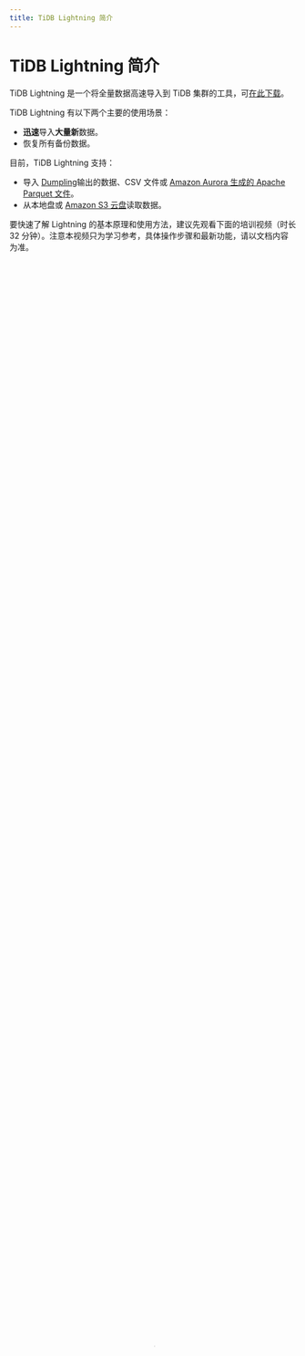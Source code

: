 ```yaml
---
title: TiDB Lightning 简介
---
```


# TiDB Lightning 简介

TiDB Lightning 是一个将全量数据高速导入到 TiDB 集群的工具，可[在此下载](/download-ecosystem-tools.md#tidb-lightning)。

TiDB Lightning 有以下两个主要的使用场景：

- **迅速**导入**大量新**数据。
- 恢复所有备份数据。

目前，TiDB Lightning 支持：

- 导入 [Dumpling](/dumpling-overview.md)输出的数据、CSV 文件或 [Amazon Aurora 生成的 Apache Parquet 文件](/migrate-from-aurora-using-lightning.md)。
- 从本地盘或 [Amazon S3 云盘](/br/backup-and-restore-storages.md)读取数据。

要快速了解 Lightning 的基本原理和使用方法，建议先观看下面的培训视频（时长 32 分钟）。注意本视频只为学习参考，具体操作步骤和最新功能，请以文档内容为准。

<video src="https://docs-download.pingcap.com/media/videos/docs-cn%2FLesson19_lightning.mp4" width="100%" height="100%" controls="controls" poster="https://docs-download.pingcap.com/media/videos/docs-cn/poster_lesson19.png"></video>

## TiDB Lightning 整体架构

![TiDB Lightning 整体架构](https://docs-download.pingcap.com/media/images/docs-cn/tidb-lightning-architecture.png)

TiDB Lightning 整体工作原理如下：

1. 在导入数据之前，`tidb-lightning` 会自动将 TiKV 集群切换为“导入模式” (import mode)，优化写入效率并停止自动压缩。

2. `tidb-lightning` 会在目标数据库建立架构和表，并获取其元数据。

3. 每张表都会被分割为多个连续的**区块**，这样来自大表 (200 GB+) 的数据就可以用增量方式并行导入。

4. `tidb-lightning` 会为每一个区块准备一个“引擎文件 (engine file)”来处理键值对。`tidb-lightning` 会并发读取 SQL dump，将数据源转换成与 TiDB 相同编码的键值对，然后将这些键值对排序写入本地临时存储文件中。

5. 当一个引擎文件数据写入完毕时，`tidb-lightning` 便开始对目标 TiKV 集群数据进行分裂和调度，然后导入数据到 TiKV 集群。

    引擎文件包含两种：**数据引擎**与**索引引擎**，各自又对应两种键值对：行数据和次级索引。通常行数据在数据源里是完全有序的，而次级索引是无序的。因此，数据引擎文件在对应区块写入完成后会被立即上传，而所有的索引引擎文件只有在整张表所有区块编码完成后才会执行导入。

6. 整张表相关联的所有引擎文件完成导入后，`tidb-lightning` 会对比本地数据源及下游集群的校验和 (checksum)，确保导入的数据无损，然后让 TiDB 分析 (`ANALYZE`) 这些新增的数据，以优化日后的操作。同时，`tidb-lightning` 调整 `AUTO_INCREMENT` 值防止之后新增数据时发生冲突。

    表的自增 ID 是通过行数的**上界**估计值得到的，与表的数据文件总大小成正比。因此，最后的自增 ID 通常比实际行数大得多。这属于正常现象，因为在 TiDB 中自增 ID [不一定是连续分配的](/mysql-compatibility.md#自增-id)。

7. 在所有步骤完毕后，`tidb-lightning` 自动将 TiKV 切换回“普通模式” (normal mode)，此后 TiDB 集群可以正常对外提供服务。

如果需要导入的目标集群是 v3.x 或以下的版本，需要使用 Importer-backend 来完成数据的导入。在这个模式下，`tidb-lightning` 需要将解析的键值对通过 gRPC 发送给 `tikv-importer` 并由 `tikv-importer` 完成数据的导入。

TiDB Lightning 还支持使用 TiDB-backend 作为后端导入数据：`tidb-lightning` 将数据转换为 `INSERT` 语句，然后直接在目标集群上执行这些语句。详见 [TiDB Lightning Backends](/tidb-lightning/tidb-lightning-backends.md)。

## 使用限制

TiDB Lightning 与 TiFlash 一起使用时需要注意：

无论是否已为一张表创建 TiFlash 副本，你均可以使用 TiDB Lightning 导入数据至该表。但该场景下 TiDB Lightning 导入数据耗费的时间更长，具体取决于 TiDB Lightning 部署机器的网卡带宽、TiFlash 节点的 CPU 及磁盘负载、TiFlash 副本数等因素。
